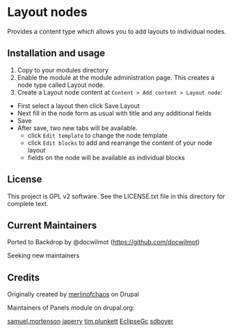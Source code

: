 Layout nodes
==========

Provides a content type which allows you to add layouts to individual nodes.


Installation and usage
------------

1. Copy  to your modules directory
2. Enable the module at the module administration page. This creates a node type
called Layout node.
3. Create a Layout node content at `Content > Add content > Layout node`:
  - First select a layout then click Save Layout
  - Next fill in the node form as usual with title and any additional fields
  - Save
  - After save, two new tabs will be available.
    - click `Edit template` to change the node template
    - click `Edit blocks` to add and rearrange the content of your node layout
    - fields on the node will be available as individual blocks


License
-------

This project is GPL v2 software. See the LICENSE.txt file in this directory for
complete text.

Current Maintainers
-------------------

 Ported to Backdrop by @docwilmot (https://github.com/docwilmot)
 
 Seeking new maintainers

Credits
-------

Originally created by [merlinofchaos](https://www.drupal.org/u/merlinofchaos) on Drupal

Maintainers of Panels module on drupal.org:

[samuel.mortenson](https://www.drupal.org/u/samuel.mortenson)
[japerry](https://www.drupal.org/u/japerry)
[tim.plunkett](https://www.drupal.org/u/tim.plunkett)
[EclipseGc](https://www.drupal.org/u/EclipseGc)
[sdboyer](https://www.drupal.org/u/sdboyer)
